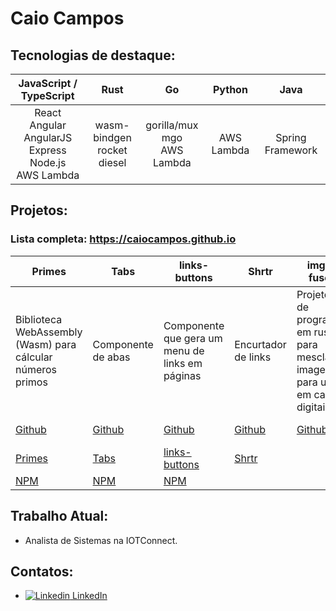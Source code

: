 # Caio Campos

## Tecnologias de destaque:
|JavaScript / TypeScript | Rust | Go | Python | Java |
| :--------------------: | :--: | :-: | :---: | :--: |
| React <br /> Angular <br /> AngularJS <br /> Express <br /> Node.js <br /> AWS Lambda | wasm-bindgen <br /> rocket <br /> diesel | gorilla/mux <br /> mgo <br /> AWS Lambda | AWS Lambda | Spring Framework |

## Projetos:
### Lista completa: https://caiocampos.github.io
| Primes | Tabs | links-buttons | Shrtr | img-fuse | Restaurantes | POI-inc | GLAE | AtualizaHora | PDIEditor |
| ------ | ---- | ------------- | ----- | -------- | ------------ | ------- | ---- | ------------ | --------- |
|  Biblioteca WebAssembly (Wasm) para cálcular números primos | Componente de abas | Componente que gera um menu de links em páginas | Encurtador de links | Projeto de programa em rust para mesclar imagens para usar em cards digitais | Protótipo de Software com login, gestão de autoridades e CRUD de entidades | Protótipo de Software de gerência de Pontos de Interesse | Biblioteca de funções voltada ao ensino de programação básica usando elementos gráficos | Atualiza o horário de computadores com problemas de bateria | Editor de Imagens simples |
| [Github](https://github.com/caiocampos/primes) | [Github](https://github.com/caiocampos/tabs) | [Github](https://github.com/caiocampos/links-buttons) | [Github](https://github.com/caiocampos/shrtr) | [Github](https://github.com/caiocampos/img-fuse) | Github [Front](https://github.com/caiocampos/restaurantes-app) [Back](https://github.com/caiocampos/Restaurantes) | [Github](https://github.com/caiocampos/POI-inc) | [Github](https://github.com/caiocampos/GLAE) | [Github](https://github.com/caiocampos/AtualizaHora) | [Github](https://github.com/caiocampos/PDIEditor) |
| [Primes](https://caiocampos.github.io/primes) | [Tabs](https://caiocampos.github.io/tabs) | [links-buttons](https://caiocampos.github.io/links-buttons) | [Shrtr](https://caiocampos.github.io/shrtr) | | [Restaurantes](https://caiocampos.github.io/restaurantes-app) | | | | |
|  [NPM](https://www.npmjs.com/package/@caiocampos/primes) | [NPM](https://www.npmjs.com/package/@caiocampos/tabs) | [NPM](https://www.npmjs.com/package/@caiocampos/links-buttons) | | | | | | | |

## Trabalho Atual:
* Analista de Sistemas na IOTConnect.
  
## Contatos:
* [![Linkedin](https://i.stack.imgur.com/gVE0j.png) LinkedIn](https://www.linkedin.com/in/caio-o-campos/)
